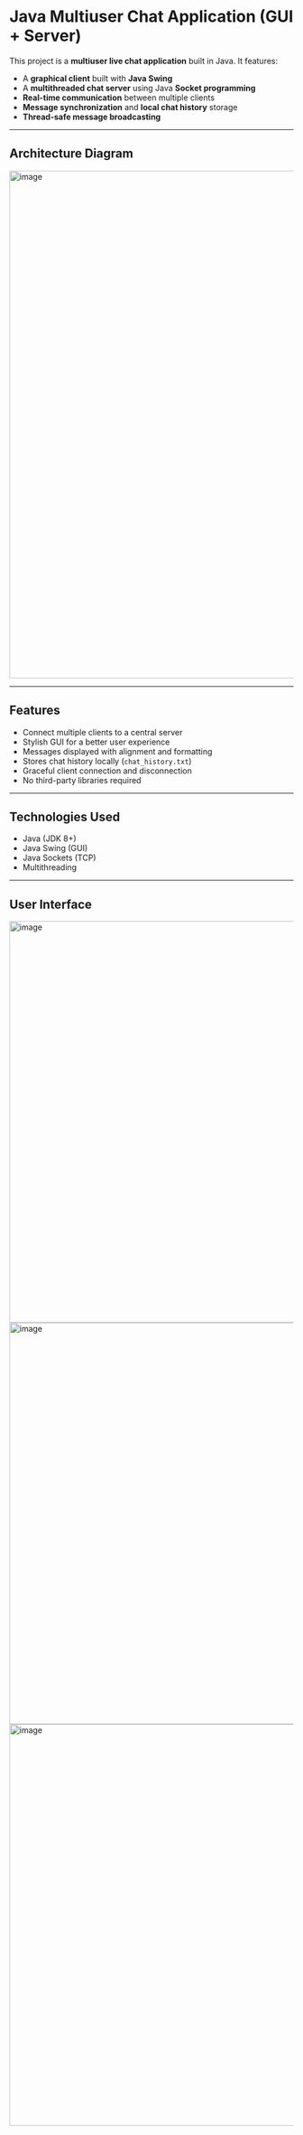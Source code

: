 # Java Multiuser Chat Application (GUI + Server)

This project is a **multiuser live chat application** built in Java. It features:

- A **graphical client** built with **Java Swing**
- A **multithreaded chat server** using Java **Socket programming**
- **Real-time communication** between multiple clients
- **Message synchronization** and **local chat history** storage
- **Thread-safe message broadcasting**

---

## Architecture Diagram

<img width="1614" height="899" alt="image" src="https://github.com/user-attachments/assets/b502d768-b22a-460a-8f78-683138604f43" />

---

## Features

- Connect multiple clients to a central server
- Stylish GUI for a better user experience
- Messages displayed with alignment and formatting
- Stores chat history locally (`chat_history.txt`)
- Graceful client connection and disconnection
- No third-party libraries required

---

## Technologies Used

- Java (JDK 8+)
- Java Swing (GUI)
- Java Sockets (TCP)
- Multithreading

---

## User Interface

<img width="668" height="711" alt="image" src="https://github.com/user-attachments/assets/96c6fb79-2216-4006-9519-108fdc75821a" />
<img width="692" height="711" alt="image" src="https://github.com/user-attachments/assets/24987e0c-ad62-4719-9672-c683b8cf70bf" />
<img width="627" height="711" alt="image" src="https://github.com/user-attachments/assets/ef1bdd7c-a6af-43db-80fb-f00ef2b41985" />






